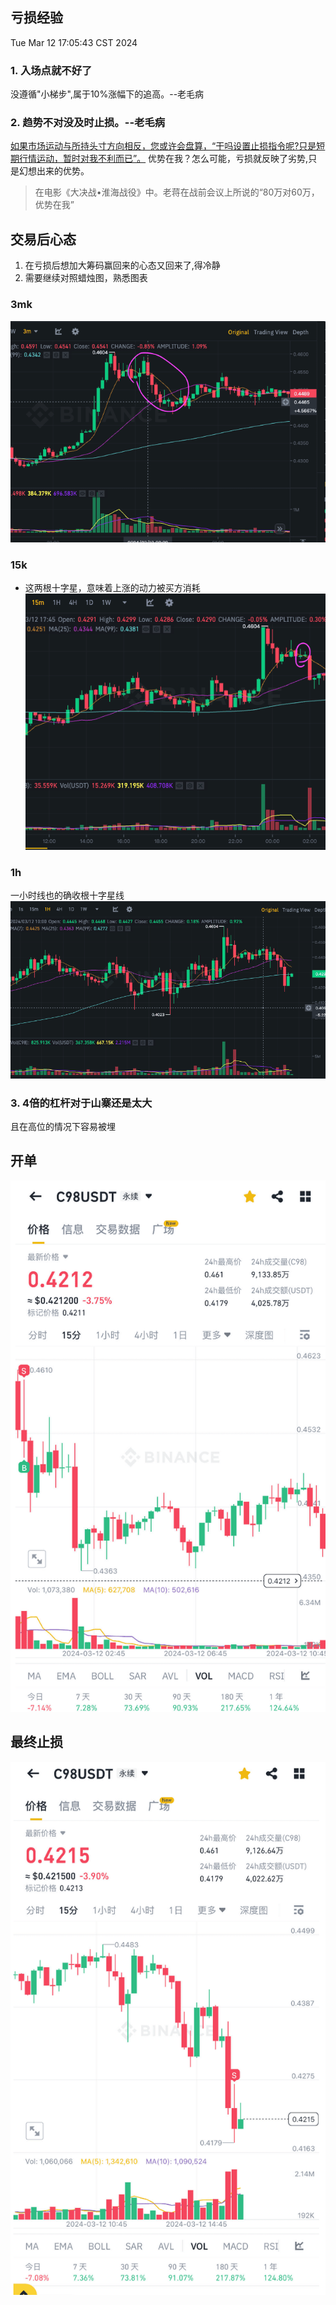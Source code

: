 ## 亏损经验
Tue Mar 12 17:05:43 CST 2024
### 1. 入场点就不好了
没遵循"小梯步",属于10%涨幅下的追高。--老毛病
### 2. 趋势不对没及时止损。--老毛病
[如果市场运动与所持头寸方向相反，您或许会盘算，“干吗设置止损指令呢?只是短期行情运动，暂时对我不利而已”。](./00-止损.md)
优势在我？怎么可能，亏损就反映了劣势,只是幻想出来的优势。

>在电影《大决战•淮海战役》中。老蒋在战前会议上所说的“80万对60万，优势在我”

## 交易后心态
1. 在亏损后想加大筹码赢回来的心态又回来了,得冷静
2. 需要继续对照蜡烛图，熟悉图表

### 3mk
![alt text](img/08-c98-4.png)

### 15k
* 这两根十字星，意味着上涨的动力被买方消耗<br/>
![alt text](img/08-c98-3.png)

### 1h
一小时线也的确收根十字星线<br/>
![alt text](img/08-c98-5.png)

### 3. 4倍的杠杆对于山寨还是太大
且在高位的情况下容易被埋

## 开单
![alt text](img/08-c98-1.png)

## 最终止损
![alt text](img/08-c98-2.png)
